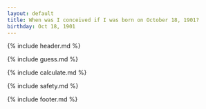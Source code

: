 ```yaml
---
layout: default
title: When was I conceived if I was born on October 18, 1901?
birthday: Oct 18, 1901
---
```


{% include header.md %}

{% include guess.md %}

{% include calculate.md %}

{% include safety.md %}

{% include footer.md %}



